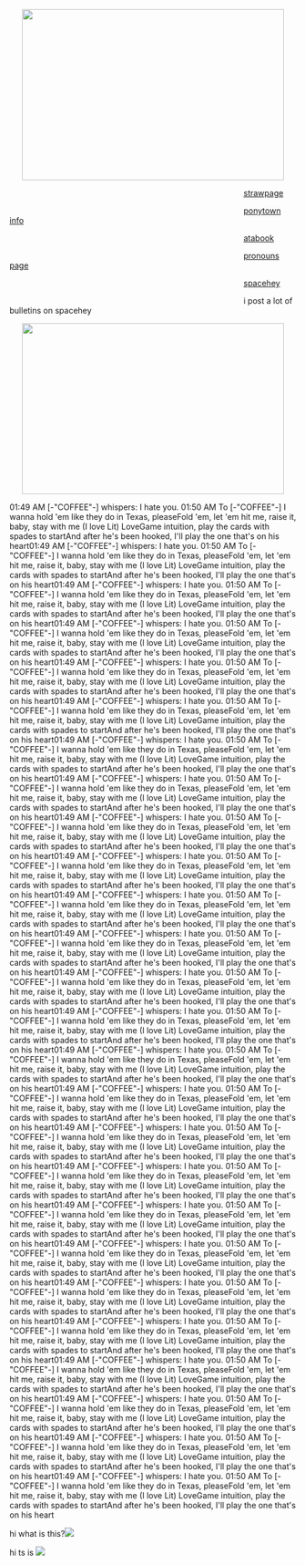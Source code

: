 <p align="center">
 <img width="460" height="300" src="https://media1.tenor.com/m/WO0bc_m9OIUAAAAC/wheres-my-husband-wheres-tobias.gif"
</p>

	
                                       [strawpage](https://praise-the-lamb.straw.page/)

                                       [ponytown info](https://praise-the-goat.straw.page/)

                                       [atabook](https://infestissumam.atabook.org/)

                                       [pronouns page](https://en.pronouns.page/@praise-the-lamb)

                                       [spacehey](https://spacehey.com/seveninchesofsatanicpanic)

                                       i post a lot of bulletins on spacehey
<p align="center">
 <img width="460" height="300" src="https://media1.tenor.com/m/uaT_rWNIIjEAAAAC/cultofthelamb-crown.gif"
</p>
	<p>
01:49 AM [-"COFFEE"-] whispers: I hate you.
01:50 AM To [-"COFFEE"-] I wanna hold 'em like they do in Texas, pleaseFold 'em, let 'em hit me, raise it, baby, stay with me (I love Lit) LoveGame intuition, play the cards with spades to startAnd after he's been hooked, I'll play the one that's on his heart01:49 AM [-"COFFEE"-] whispers: I hate you.
01:50 AM To [-"COFFEE"-] I wanna hold 'em like they do in Texas, pleaseFold 'em, let 'em hit me, raise it, baby, stay with me (I love Lit) LoveGame intuition, play the cards with spades to startAnd after he's been hooked, I'll play the one that's on his heart01:49 AM [-"COFFEE"-] whispers: I hate you.
01:50 AM To [-"COFFEE"-] I wanna hold 'em like they do in Texas, pleaseFold 'em, let 'em hit me, raise it, baby, stay with me (I love Lit) LoveGame intuition, play the cards with spades to startAnd after he's been hooked, I'll play the one that's on his heart01:49 AM [-"COFFEE"-] whispers: I hate you.
01:50 AM To [-"COFFEE"-] I wanna hold 'em like they do in Texas, pleaseFold 'em, let 'em hit me, raise it, baby, stay with me (I love Lit) LoveGame intuition, play the cards with spades to startAnd after he's been hooked, I'll play the one that's on his heart01:49 AM [-"COFFEE"-] whispers: I hate you.
01:50 AM To [-"COFFEE"-] I wanna hold 'em like they do in Texas, pleaseFold 'em, let 'em hit me, raise it, baby, stay with me (I love Lit) LoveGame intuition, play the cards with spades to startAnd after he's been hooked, I'll play the one that's on his heart01:49 AM [-"COFFEE"-] whispers: I hate you.
01:50 AM To [-"COFFEE"-] I wanna hold 'em like they do in Texas, pleaseFold 'em, let 'em hit me, raise it, baby, stay with me (I love Lit) LoveGame intuition, play the cards with spades to startAnd after he's been hooked, I'll play the one that's on his heart01:49 AM [-"COFFEE"-] whispers: I hate you.
01:50 AM To [-"COFFEE"-] I wanna hold 'em like they do in Texas, pleaseFold 'em, let 'em hit me, raise it, baby, stay with me (I love Lit) LoveGame intuition, play the cards with spades to startAnd after he's been hooked, I'll play the one that's on his heart01:49 AM [-"COFFEE"-] whispers: I hate you.
01:50 AM To [-"COFFEE"-] I wanna hold 'em like they do in Texas, pleaseFold 'em, let 'em hit me, raise it, baby, stay with me (I love Lit) LoveGame intuition, play the cards with spades to startAnd after he's been hooked, I'll play the one that's on his heart01:49 AM [-"COFFEE"-] whispers: I hate you.
01:50 AM To [-"COFFEE"-] I wanna hold 'em like they do in Texas, pleaseFold 'em, let 'em hit me, raise it, baby, stay with me (I love Lit) LoveGame intuition, play the cards with spades to startAnd after he's been hooked, I'll play the one that's on his heart01:49 AM [-"COFFEE"-] whispers: I hate you.
01:50 AM To [-"COFFEE"-] I wanna hold 'em like they do in Texas, pleaseFold 'em, let 'em hit me, raise it, baby, stay with me (I love Lit) LoveGame intuition, play the cards with spades to startAnd after he's been hooked, I'll play the one that's on his heart01:49 AM [-"COFFEE"-] whispers: I hate you.
01:50 AM To [-"COFFEE"-] I wanna hold 'em like they do in Texas, pleaseFold 'em, let 'em hit me, raise it, baby, stay with me (I love Lit) LoveGame intuition, play the cards with spades to startAnd after he's been hooked, I'll play the one that's on his heart01:49 AM [-"COFFEE"-] whispers: I hate you.
01:50 AM To [-"COFFEE"-] I wanna hold 'em like they do in Texas, pleaseFold 'em, let 'em hit me, raise it, baby, stay with me (I love Lit) LoveGame intuition, play the cards with spades to startAnd after he's been hooked, I'll play the one that's on his heart01:49 AM [-"COFFEE"-] whispers: I hate you.
01:50 AM To [-"COFFEE"-] I wanna hold 'em like they do in Texas, pleaseFold 'em, let 'em hit me, raise it, baby, stay with me (I love Lit) LoveGame intuition, play the cards with spades to startAnd after he's been hooked, I'll play the one that's on his heart01:49 AM [-"COFFEE"-] whispers: I hate you.
01:50 AM To [-"COFFEE"-] I wanna hold 'em like they do in Texas, pleaseFold 'em, let 'em hit me, raise it, baby, stay with me (I love Lit) LoveGame intuition, play the cards with spades to startAnd after he's been hooked, I'll play the one that's on his heart01:49 AM [-"COFFEE"-] whispers: I hate you.
01:50 AM To [-"COFFEE"-] I wanna hold 'em like they do in Texas, pleaseFold 'em, let 'em hit me, raise it, baby, stay with me (I love Lit) LoveGame intuition, play the cards with spades to startAnd after he's been hooked, I'll play the one that's on his heart01:49 AM [-"COFFEE"-] whispers: I hate you.
01:50 AM To [-"COFFEE"-] I wanna hold 'em like they do in Texas, pleaseFold 'em, let 'em hit me, raise it, baby, stay with me (I love Lit) LoveGame intuition, play the cards with spades to startAnd after he's been hooked, I'll play the one that's on his heart01:49 AM [-"COFFEE"-] whispers: I hate you.
01:50 AM To [-"COFFEE"-] I wanna hold 'em like they do in Texas, pleaseFold 'em, let 'em hit me, raise it, baby, stay with me (I love Lit) LoveGame intuition, play the cards with spades to startAnd after he's been hooked, I'll play the one that's on his heart01:49 AM [-"COFFEE"-] whispers: I hate you.
01:50 AM To [-"COFFEE"-] I wanna hold 'em like they do in Texas, pleaseFold 'em, let 'em hit me, raise it, baby, stay with me (I love Lit) LoveGame intuition, play the cards with spades to startAnd after he's been hooked, I'll play the one that's on his heart01:49 AM [-"COFFEE"-] whispers: I hate you.
01:50 AM To [-"COFFEE"-] I wanna hold 'em like they do in Texas, pleaseFold 'em, let 'em hit me, raise it, baby, stay with me (I love Lit) LoveGame intuition, play the cards with spades to startAnd after he's been hooked, I'll play the one that's on his heart01:49 AM [-"COFFEE"-] whispers: I hate you.
01:50 AM To [-"COFFEE"-] I wanna hold 'em like they do in Texas, pleaseFold 'em, let 'em hit me, raise it, baby, stay with me (I love Lit) LoveGame intuition, play the cards with spades to startAnd after he's been hooked, I'll play the one that's on his heart01:49 AM [-"COFFEE"-] whispers: I hate you.
01:50 AM To [-"COFFEE"-] I wanna hold 'em like they do in Texas, pleaseFold 'em, let 'em hit me, raise it, baby, stay with me (I love Lit) LoveGame intuition, play the cards with spades to startAnd after he's been hooked, I'll play the one that's on his heart01:49 AM [-"COFFEE"-] whispers: I hate you.
01:50 AM To [-"COFFEE"-] I wanna hold 'em like they do in Texas, pleaseFold 'em, let 'em hit me, raise it, baby, stay with me (I love Lit) LoveGame intuition, play the cards with spades to startAnd after he's been hooked, I'll play the one that's on his heart01:49 AM [-"COFFEE"-] whispers: I hate you.
01:50 AM To [-"COFFEE"-] I wanna hold 'em like they do in Texas, pleaseFold 'em, let 'em hit me, raise it, baby, stay with me (I love Lit) LoveGame intuition, play the cards with spades to startAnd after he's been hooked, I'll play the one that's on his heart01:49 AM [-"COFFEE"-] whispers: I hate you.
01:50 AM To [-"COFFEE"-] I wanna hold 'em like they do in Texas, pleaseFold 'em, let 'em hit me, raise it, baby, stay with me (I love Lit) LoveGame intuition, play the cards with spades to startAnd after he's been hooked, I'll play the one that's on his heart01:49 AM [-"COFFEE"-] whispers: I hate you.
01:50 AM To [-"COFFEE"-] I wanna hold 'em like they do in Texas, pleaseFold 'em, let 'em hit me, raise it, baby, stay with me (I love Lit) LoveGame intuition, play the cards with spades to startAnd after he's been hooked, I'll play the one that's on his heart01:49 AM [-"COFFEE"-] whispers: I hate you.
01:50 AM To [-"COFFEE"-] I wanna hold 'em like they do in Texas, pleaseFold 'em, let 'em hit me, raise it, baby, stay with me (I love Lit) LoveGame intuition, play the cards with spades to startAnd after he's been hooked, I'll play the one that's on his heart </p>
<p> hi what is this?<img src="https://media.discordapp.net/attachments/1395903444078039091/1409330823215317112/Screenshot_2025-08-25_at_02-17-12_Tumacz_Google.png?ex=68acfd1c&is=68abab9c&hm=bba9f6802587153fb602da334b4b63e9b27d99d6292ba5f46a82dd2c20054e72&=&format=webp&quality=lossless&width=546&height=46"> </p>
																																																																																																																																																																																																																		<p> hi ts is <img src="https://cdn.discordapp.com/attachments/1395903444078039091/1409330858514448504/Screenshot_2025-08-25_at_02-17-21_Tumacz_Google.png?ex=68acfd24&is=68ababa4&hm=311e1083b638bb6696398d025dc4db784faaad843ef02af94dc951f67a360c8d&"> </p>
